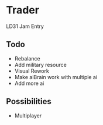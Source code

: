 Trader
======

LD31 Jam Entry

Todo
----
+ Rebalance
+ Add military resource
+ Visual Rework
+ Make aiBrain work with multiple ai
+ Add more ai


Possibilities
-------------
+ Multiplayer
